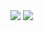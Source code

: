 <img src="https://capsule-render.vercel.app/api?type=waving&color=green&height=200&section=header&text=Project_Team_One&fontSize=60" />
<img src="https://img.shields.io/badge/Java-blue?style=flat&logo=Java&logoColor=white"/>
